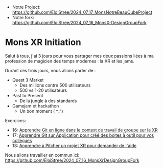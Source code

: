 - Notre Project: https://github.com/EloiStree/2024_07_17_MonsNotreBeauCubeProject
- Notre fork: https://github.com/EloiStree/2024_07_16_MonsXrDesignGroupFork  


# Mons XR Initiation

Salut à tous, j'ai 3 jours pour vous partager mes deux passions liées à ma profession de magicien des temps modernes : la XR et les jams.

Durant ces trois jours, nous allons parler de :
- Quest 3 Market
  - Des millions contre 500 utilisateurs
  - 500 vs 1-20 utilisateurs
- Past to Present
  - De la jungle à des standards
- Gamejam et hackathon
  - Un bon moment ( ^_^)


Exercices:
- 16: [Apprendre Git en ligne dans le context de travail de groupe sur la XR](https://github.com/EloiStree/2024_07_16_MonsXrDesign/blob/main/2024_07_16.md)
- 17: [Apprendre Git sur Application pour créé des boites à outil pour vos collègues](https://github.com/EloiStree/2024_07_16_MonsXrDesign/blob/main/2024_07_17.md)
- 18: [Apprendre à Pitcher un projet XR pour demander de l'aide](https://github.com/EloiStree/2024_07_16_MonsXrDesign/blob/main/2024_07_18.md)

Nous allons travailler en commun ici:  
https://github.com/EloiStree/2024_07_16_MonsXrDesignGroupFork  




